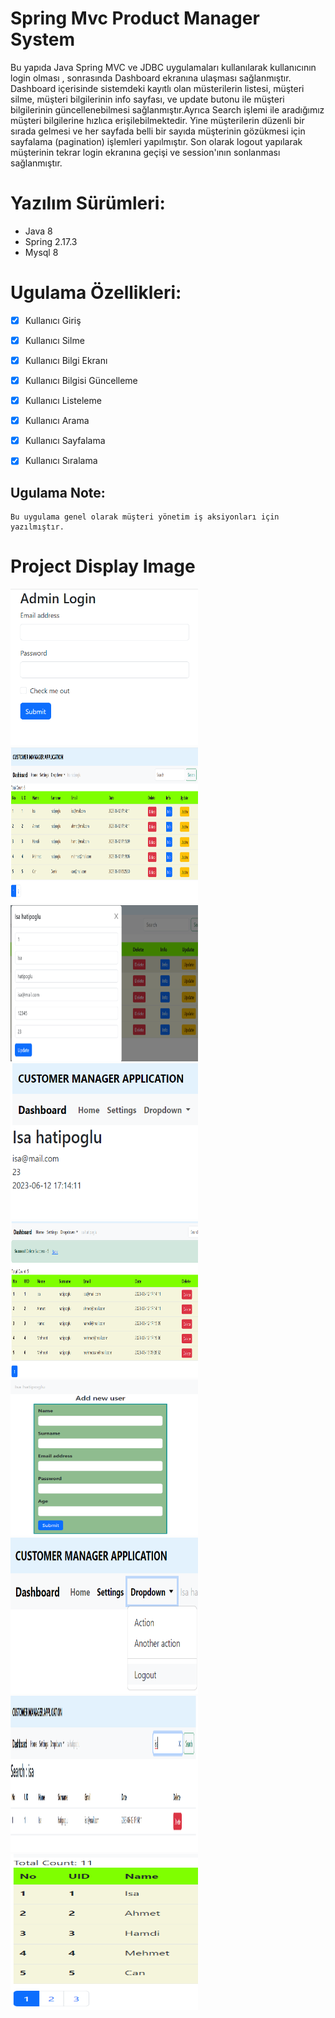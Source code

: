 # Spring Mvc Product Manager System
<p> 
Bu yapıda Java Spring MVC ve JDBC uygulamaları kullanılarak kullanıcının  login olması ,
sonrasında Dashboard ekranına ulaşması sağlanmıştır.
Dashboard içerisinde sistemdeki kayıtlı olan müsterilerin listesi, müşteri silme, müşteri bilgilerinin info sayfası, 
ve update butonu ile müşteri bilgilerinin güncellenebilmesi sağlanmıştır.Ayrıca Search işlemi ile aradığımız müşteri bilgilerine hızlıca erişilebilmektedir.
Yine müşterilerin düzenli bir sırada gelmesi ve her sayfada belli bir sayıda müşterinin gözükmesi için sayfalama (pagination) işlemleri yapılmıştır.
Son olarak logout yapılarak müşterinin tekrar login ekranına geçişi ve session'ının sonlanması sağlanmıştır.
</p>

# Yazılım Sürümleri:
- Java 8
- Spring 2.17.3
- Mysql 8
    
# Ugulama Özellikleri:
- [x] Kullanıcı Giriş
- [x] Kullanıcı Silme
- [x] Kullanıcı Bilgi Ekranı
- [x] Kullanıcı Bilgisi Güncelleme
- [x] Kullanıcı Listeleme
- [x] Kullanıcı Arama
- [x] Kullanıcı Sayfalama
- [x] Kullanıcı Sıralama 


## Ugulama Note:
```
Bu uygulama genel olarak müşteri yönetim iş aksiyonları için yazılmıştır.
```


# Project Display Image
<p>

<img src="https://github.com/isahatipoglu74/Product_Manager_System/blob/main/Customer_Manager_Img/1.png" width="300" height="250" style="max-width:100%;"></a>
<img src="https://github.com/isahatipoglu74/Product_Manager_System/blob/main/Customer_Manager_Img/2.png" width="300" height="250" style="max-width:100%;"></a>
<img src="https://github.com/isahatipoglu74/Product_Manager_System/blob/main/Customer_Manager_Img/3.png" width="300" height="250" style="max-width:100%;"></a>
<img src="https://github.com/isahatipoglu74/Product_Manager_System/blob/main/Customer_Manager_Img/4.png" width="300" height="250" style="max-width:100%;"></a>
<img src="https://github.com/isahatipoglu74/Product_Manager_System/blob/main/Customer_Manager_Img/5.png" width="300" height="250" style="max-width:100%;"></a>
<img src="https://github.com/isahatipoglu74/Product_Manager_System/blob/main/Customer_Manager_Img/6.png" width="300" height="250" style="max-width:100%;"></a>
<img src="https://github.com/isahatipoglu74/Product_Manager_System/blob/main/Customer_Manager_Img/7.png" width="300" height="250" style="max-width:100%;"></a>
<img src="https://github.com/isahatipoglu74/Product_Manager_System/blob/main/Customer_Manager_Img/8.png" width="300" height="250" style="max-width:100%;"></a>
<img src="https://github.com/isahatipoglu74/Product_Manager_System/blob/main/Customer_Manager_Img/9.png" width="300" height="250" style="max-width:100%;"></a>
</p>





